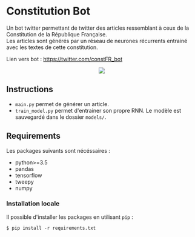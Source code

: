 # Constitution Bot
 
 Un bot twitter permettant de twitter des articles ressemblant à ceux de la Constitution de la République Française.
<br>Les articles sont générés par un réseau de neurones récurrents entrainé avec les textes de cette constitution.

Lien vers bot : https://twitter.com/constFR_bot

<p align="center">
  <img src="https://raw.githubusercontent.com/mathiasgout/constitution_bot/master/images/screenshot_tweets.png">
</p>

## Instructions

- `main.py` permet de générer un article.
- `train_model.py` permet d'entrainer son propre RNN. Le modèle est sauvegardé dans le dossier `models/`. 

## Requirements

Les packages suivants sont nécéssaires :

- python>=3.5
- pandas
- tensorflow
- tweepy
- numpy

### Installation locale

Il possible d'installer les packages en utilisant `pip` :
```
$ pip install -r requirements.txt
